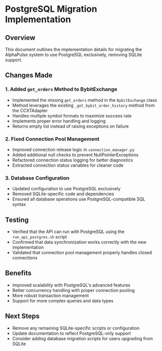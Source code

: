 # PostgreSQL Migration Implementation

## Overview
This document outlines the implementation details for migrating the AlphaPulse system to use PostgreSQL exclusively, removing SQLite support.

## Changes Made

### 1. Added `get_orders` Method to BybitExchange
- Implemented the missing `get_orders` method in the `BybitExchange` class
- Method leverages the existing `_get_bybit_order_history` method from the CCXTAdapter
- Handles multiple symbol formats to maximize success rate
- Implements proper error handling and logging
- Returns empty list instead of raising exceptions on failure

### 2. Fixed Connection Pool Management
- Improved connection release logic in `connection_manager.py`
- Added additional null checks to prevent NullPointerExceptions
- Refactored connection status logging for better diagnostics
- Extracted connection status variables for cleaner code

### 3. Database Configuration
- Updated configuration to use PostgreSQL exclusively
- Removed SQLite-specific code and dependencies
- Ensured all database operations use PostgreSQL-compatible SQL syntax

## Testing
- Verified that the API can run with PostgreSQL using the `run_api_postgres.sh` script
- Confirmed that data synchronization works correctly with the new implementation
- Validated that connection pool management properly handles closed connections

## Benefits
- Improved scalability with PostgreSQL's advanced features
- Better concurrency handling with proper connection pooling
- More robust transaction management
- Support for more complex queries and data types

## Next Steps
- Remove any remaining SQLite-specific scripts or configuration
- Update documentation to reflect PostgreSQL-only support
- Consider adding database migration scripts for users upgrading from SQLite